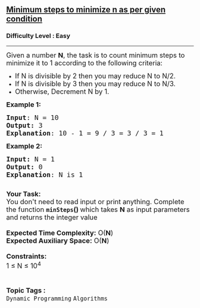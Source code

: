 <h2><a href="https://practice.geeksforgeeks.org/problems/minimum-steps-to-minimize-n-as-per-given-condition0618/1?utm_source=gfg&utm_medium=article&utm_campaign=bottom_sticky_on_article">Minimum steps to minimize n as per given condition</a></h2><h3>Difficulty Level : Easy</h3><hr><div class="problems_problem_content__Xm_eO"><p><span style="font-size:18px">Given a number <strong>N</strong>, the task is to count minimum steps to minimize it to 1 according to the following criteria:</span></p>

<ul>
	<li><span style="font-size:18px">If N is divisible by 2 then you may reduce N to N/2.</span></li>
	<li><span style="font-size:18px">If N is divisible by 3 then you may reduce N to N/3.</span></li>
	<li><span style="font-size:18px">Otherwise, Decrement N by 1.</span></li>
</ul>

<p><span style="font-size:18px"><strong>Example 1:</strong></span></p>

<pre><span style="font-size:18px"><strong>Input</strong>: N = 10
<strong>Output:</strong> 3
<strong>Explanation</strong>: 10 - 1 = 9 / 3 = 3 / 3 = 1</span>
</pre>

<div><span style="font-size:18px"><strong>Example 2:</strong></span></div>

<pre><span style="font-size:18px"><strong>Input: </strong>N = 1
<strong>Output: </strong>0
<strong>Explanation</strong>: N is 1</span></pre>

<p><br>
<span style="font-size:18px"><strong>Your Task:&nbsp;&nbsp;</strong><br>
You don't need to read input or print anything. Complete the function <strong><code>minSteps</code>()&nbsp;</strong>which takes <strong>N</strong> as input parameters and returns the integer value<br>
<br>
<strong>Expected Time Complexity:</strong> O(<strong>N</strong>)<br>
<strong>Expected Auxiliary Space:</strong> O(<strong>N</strong>)<br>
<br>
<strong>Constraints:</strong><br>
1 ≤ N ≤ 10<sup>4</sup></span></p>
</div><br><p><span style=font-size:18px><strong>Topic Tags : </strong><br><code>Dynamic Programming</code>&nbsp;<code>Algorithms</code>&nbsp;